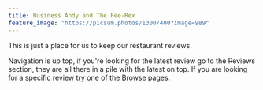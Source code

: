 ```yaml
---
title: Business Andy and The Fee-Rex
feature_image: "https://picsum.photos/1300/400?image=989"
---
```


This is just a place for us to keep our restaurant reviews.  
  
Navigation is up top, if you're looking for the latest review go to the Reviews section, they are all there in a pile with the latest on top. If you are looking for a specific review try one of the Browse pages.
